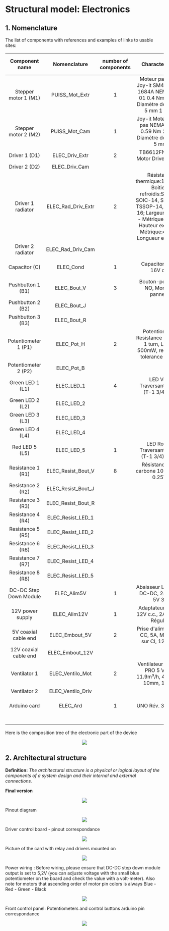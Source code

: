 # Structural model: Electronics

## 1. Nomenclature

The list of components with references and examples of links to usable sites:

Component name	| Nomenclature |	number of components |	Characteristics |	Links to the sites |	Unit price (€)|
| :---: | :---: | :---: | :---: | :---: | :---: |
Stepper motor 1 (M1) |	PUISS_Mot_Extr |	1	| Moteur pas à pas Joy-it SM42HT38-1684A NEMA-17-01 0.4 Nm 1.68 A Diamètre de l'arbre: 5 mm 1 pc(s) |	https://www.conrad.fr/p/moteur-pas-a-pas-joy-it-nema-17-01-04-nm-168-a-diametre-de-larbre-5-mm-1-pcs-1597325	| 31,99 |
Stepper motor 2 (M2) |	PUISS_Mot_Cam |	1	| Joy-it Moteur pas à pas NEMA17-06 0.59 Nm 2 A 2 A Diamètre de l'arbre: 5 mm |	https://www.conrad.fr/p/joy-it-moteur-pas-a-pas-nema17-06-059-nm-2-a-2-a-diametre-de-larbre-5-mm-2355876	| 21,49 |
Driver 1 (D1)	| ELEC_Driv_Extr |	2	| TB6612FNG Dual Motor Driver Carrier	| https://www.pololu.com/product/713	| 9,95 |  
Driver 2 (D2)	| ELEC_Driv_Cam	|
Driver 1 radiator	| ELEC_Rad_Driv_Extr	| 2	 | Résistance thermique:123°C/W; Boîtiers refroidis:SOIC-8, SOIC-14, SSOP-16, TSSOP-14, TSSOP-16; Largeur externe - Métrique:6.3mm; Hauteur externe - Métrique:4.8mm; Longueur externe - 	| https://fr.farnell.com/webapp/wcs/stores/servlet /CompareProductsDisplay?catalogId=15001&langId=-2&storeId=10160&catentryId=64708491&pageType=PDP	| 0,618 | 
Driver 2 radiator	| ELEC_Rad_Driv_Cam | 				
Capacitor (C)	| ELEC_Cond	| 1	| Capacitor 47μF, 16V c.c.	| https://fr.rs-online.com/web/p/condensateurs-electrolytiques/7110927?cm_mmc=FR-PLA-DS3A-_-google-_-CSS_FR_FR_Passifs_Whoop-_-(FR:Whoop!)+Condensateurs+%C3%A9lectrolytiques-_-7110927&matchtype=&pla-339621668050&gclid=Cj0KCQjwxIOXBhCrARIsAL1QFCaT7Q_rE7X_4SQt8N8Zu6aHp6PKWwv3yTqLVZFDtoSgLZNFndHlv44aApaUEALw_wcB&gclsrc=aw.ds	| 0,078 | 
Pushbutton 1 (B1)	| ELEC_Bout_V	| 3	| Bouton-poussoir, NO, Montage panneau	| https://fr.rs-online.com/web/p/boutons-poussoirs/8151834?aud-871567053779%3Apla-365975203081&cm_mmc=FR-PLA-DS3A-_-google-_-CFS_FR_FR_Schneider_Whoop-_-(FR%3AWhoop!)%20Interrupteurs%20(2)-_-8151834&gclid=Cj0KCQjwxIOXBhCrARIsAL1QFCZbOdo6Ri0mEeT1leJcbMdhEjlsmj2F4bzqcQj8dS_wv5ovp86AldUaAt9hEALw_wcB&gclsrc=aw.ds&matchtype=	| 16,9 | 
Pushbutton 2 (B2)	| ELEC_Bout_J	|  
Pushbutton 3 (B3)	| ELEC_Bout_R	|  
Potentiometer 1 (P1)	| ELEC_Pot_H	| 2	| Potentiometer: Resistance 10kohm, 1 turn, Linear, 500mW, resistance tolerance ± 20%	| https://fr.farnell.com/tt-electronics-bi-technologies/p231-fc20br10k/potentiometre-rotatif-10k-20mm/dp/2771755?st=potentiometre%20rotatif	| 1,68 | 
Potentiometer 2 (P2)	| ELEC_Pot_B	| 			
Green LED 1 (L1)	| ELEC_LED_1	| 4	| LED Vert, Traversant, 5 mm (T-1 3/4), 2 V	| https://fr.rs-online.com/web/p/leds/7088022p?cm_mmc=FR-PLA-DS3A-_-google-_-CSS_FR_FR_Afficheurs_et_optoelectronique_Whoop-_-(FR:Whoop!)+LEDs-_-7088022P&matchtype=&pla-834413916684&gclid=Cj0KCQjwxIOXBhCrARIsAL1QFCYk1e3LMUt7p1XBNJRN2BUuUm2WMwk3iOHTFCnizzsr4hlkoqhmzT8aAi9eEALw_wcB&gclsrc=aw.ds	| 0,268 | 
Green LED 2 (L2)	| ELEC_LED_2	| 	
Green LED 3 (L3)	| ELEC_LED_3	| 		
Green LED 4 (L4)	| ELEC_LED_4	| 			
Red LED 5 (L5)	| ELEC_LED_5	| 1	| LED Rouge, Traversant, 5 mm (T-1 3/4), 2,6 V	| https://fr.rs-online.com/web/p/leds/1278393?cm_mmc=FR-PLA-DS3A-_-google-_-CSS_FR_FR_Afficheurs_et_optoelectronique_Whoop-_-(FR:Whoop!)+LEDs-_-1278393&matchtype=&pla-302722872933&gclid=Cj0KCQjwxIOXBhCrARIsAL1QFCYVfGLEzypoiNEvZWrra4NUpec1AlHI-cAAueNsmEW-s_PTFDmVd0UaAoqTEALw_wcB&gclsrc=aw.ds	| 0,088 | 
Resistance 1 (R1)	| ELEC_Resist_Bout_V	| 8	| Résistance Film carbone 100Ω ±5%, 0.25W	| https://fr.rs-online.com/web/p/resistances-traversantes/7077587	| 0,278 | 
Resistance 2 (R2)	| ELEC_Resist_Bout_J | 		
Resistance 3 (R3)	| ELEC_Resist_Bout_R | 			
Resistance 4 (R4)	| ELEC_Resist_LED_1	| 		
Resistance 5 (R5)	| ELEC_Resist_LED_2	| 			
Resistance 6 (R6)	| ELEC_Resist_LED_3	| 		
Resistance 7 (R7)	| ELEC_Resist_LED_4	| 			
Resistance 8 (R8)	| ELEC_Resist_LED_5	| 
DC-DC Step Down Module	| ELEC_Alim5V	| 1	| Abaisseur LM2596s DC-DC, 24V 12V 5V 3V | https://fr.aliexpress.com/item/1005003032264323.html | 2,30 | 
12V power supply	| ELEC_Alim12V	| 1	| Adaptateur AC/DC 12V c.c., 2A, 24W, , Régulée	| https://fr.rs-online.com/web/p/adaptateurs-ac-dc/1753324?cm_mmc=FR-PLA-DS3A-_-google-_-CSS_FR_FR_Alimentations_et_transformateurs_Whoop-_-(FR:Whoop!)+Adaptateurs+AC/DC-_-1753324&matchtype=&pla-370976687757&gclid=Cj0KCQjwxIOXBhCrARIsAL1QFCbjgBdOY3BMhupPiywYVdsT5aeT05L4zefR6RXDtFUW6gS1CuGbczEaAmj8EALw_wcB&gclsrc=aw.ds	| 16,26 | 
5V coaxial cable end	| ELEC_Embout_5V	| 2	| Prise d'alimentation CC, 5A, Montage sur CI, 12 V c.c.	| https://fr.rs-online.com/web/p/connecteurs-d-alimentation-dc/8051696	| 2,359 | 
12V coaxial cable end	| ELEC_Embout_12V	| 		
Ventilator 1	| ELEC_Ventilo_Mot	| 2	| Ventilateur axial RS PRO 5 V c.c., 11.9m³/h, 40 x 40 x 10mm, 1.92W	| https://fr.rs-online.com/web/p/ventilateurs-axiaux/7897858?cm_mmc=FR-PLA-DS3A-_-google-_-CSS_FR_FR_Chauffage_%26_ventilation_et_air_conditionne_Whoop-_-(FR:Whoop!)+Ventilateurs+axiaux+(2)-_-7897858&matchtype=&pla-475514636566&gclid=Cj0KCQjwxIOXBhCrARIsAL1QFCZHMrid9mmDNu3gS1Z1DK1VgvmU1g3jfntRcnVzLYc1X8ZK7yz8A9QaAoOXEALw_wcB&gclsrc=aw.ds	| 7,08 | 
Ventilator 2	| ELEC_Ventilo_Driv	| 		
Arduino card	| ELEC_Ard	| 1	| UNO Rév. 3 Arduino	| https://fr.rs-online.com/web/p/arduino/7154081?cm_mmc=FR-PLA-DS3A-_-google-_-CSS_FR_FR_Raspberry_Pi_%26_Arduino_%26_Outils_de_developpement_Whoop-_-(FR:Whoop!)+Arduino-_-7154081&matchtype=&aud-827186183686:pla-339391921421&gclid=Cj0KCQjwxIOXBhCrARIsAL1QFCZg_iLNqiF-tBPj6V5rdmA0EW2CjRNORrWGV6KyqY_00fqD72AHXBQaArdnEALw_wcB&gclsrc=aw.ds	| 28,1 | 
| | | | | Total	| 223,146 | 


Here is the composition tree of the electronic part of the device

<p align="center">
  <img src="https://github.com/TomGosnik/FairEmbo-Project/blob/main/Source/Pictures/Design_Structural%20model_Electronics_Electronics%20tree.png" />
</p>

## 2. Architectural structure

**Definition:** *The architectural structure is a physical or logical layout of the components of a system design and their internal and external connections.*


**Final version**
<p align="center">
<img src="https://github.com/TomGosnik/FairEmbo-Project/blob/main/Source/Pictures/Design_Structural%20model_Electronics_Logical%20architectural%20structure%20(2).jpg" />
</p>

Pinout diagram

<p align="center">
<img src="https://github.com/TomGosnik/FairEmbo-Project/blob/main/Source/Pictures/PCB%20pinout.jpg" />
</p>

Driver control board - pinout correspondance

<p align="center">
  <img src="https://github.com/TomGosnik/FairEmbo-Project/blob/main/Source/Pictures/cablage1.jpg" />
</p>

Picture of the card with relay and drivers mounted on 

<p align="center">
  <img src="https://github.com/TomGosnik/FairEmbo-Project/blob/main/Source/Pictures/cablage%204.jpg" />
</p>

Power wiring : 
Before wiring, please ensure that DC-DC step down module output is set to 5,2V (you can adjuste voltage with the small blue potentiometer on the board and check the value with a volt-meter). Also note for motors that ascending order of motor pin colors is always Blue - Red - Green - Black

<p align="center">
  <img src="https://github.com/TomGosnik/FairEmbo-Project/blob/main/Source/Pictures/Cablage%202.jpg" />
</p>

Front control panel: Potentiometers and control buttons arduino pin correspondance

<p align="center"> 
  <img src="https://github.com/TomGosnik/FairEmbo-Project/blob/main/Source/Pictures/Cablage%203.jpg" />
</p>
